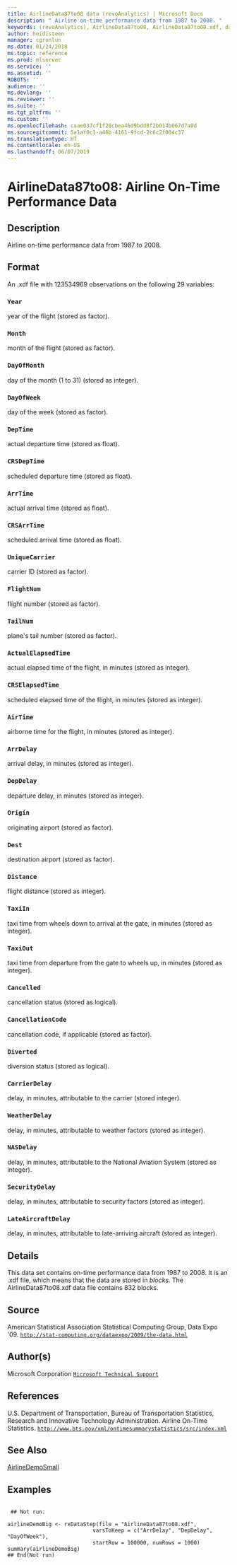 ```yaml
---
title: AirlineData87to08 data (revoAnalytics) | Microsoft Docs
description: " Airline on-time performance data from 1987 to 2008. "
keywords: (revoAnalytics), AirlineData87to08, AirlineData87to08.xdf, datasets
author: heidisteen
manager: cgronlun
ms.date: 01/24/2018
ms.topic: reference
ms.prod: mlserver
ms.service: ''
ms.assetid: ''
ROBOTS: ''
audience: ''
ms.devlang: ''
ms.reviewer: ''
ms.suite: ''
ms.tgt_pltfrm: ''
ms.custom: ''
ms.openlocfilehash: caae037cf1f20cbea46d9bdd8f2b014b067d7a9d
ms.sourcegitcommit: 5a1af0c1-a46b-4161-9fcd-2c6c2f004c37
ms.translationtype: HT
ms.contentlocale: en-US
ms.lasthandoff: 06/07/2019
---
```

 # <a name="airlinedata87to08-airline-on-time-performance-data"></a>AirlineData87to08: Airline On-Time Performance Data 
 ## <a name="description"></a>Description

Airline on-time performance data from 1987 to 2008.


 ## <a name="format"></a>Format

An .xdf file with 123534969 observations on the following 29 variables:


### `Year`
year of the flight (stored as factor).


### `Month`
month of the flight (stored as factor).


### `DayOfMonth`
day of the month (1 to 31) (stored as integer).


### `DayOfWeek`
day of the week (stored as factor).


### `DepTime`
actual departure time (stored as float).


### `CRSDepTime`
scheduled departure time (stored as float).


### `ArrTime`
actual arrival time (stored as float).


### `CRSArrTime`
scheduled arrival time (stored as float).


### `UniqueCarrier`
carrier ID (stored as factor).


### `FlightNum`
flight number (stored as factor).


### `TailNum`
plane's tail number (stored as factor).


### `ActualElapsedTime`
actual elapsed time of the flight, in minutes  (stored as integer).


### `CRSElapsedTime`
scheduled elapsed time of the flight, in minutes (stored as integer).


### `AirTime`
airborne time for the flight, in minutes (stored as integer).


### `ArrDelay`
arrival delay, in minutes (stored as integer).


### `DepDelay`
departure delay, in minutes (stored as integer).


### `Origin`
originating airport (stored as factor).


### `Dest`
destination airport (stored as factor).


### `Distance`
flight distance (stored as integer).


### `TaxiIn`
 taxi time from wheels down to arrival at the gate, in minutes (stored as integer).


### `TaxiOut`
taxi time from departure from the gate to wheels up, in minutes (stored as integer).


### `Cancelled`
cancellation status (stored as logical).


### `CancellationCode`
cancellation code, if applicable (stored as factor).


### `Diverted`
diversion status (stored as logical).


### `CarrierDelay`
delay, in minutes, attributable to the carrier (stored integer).


### `WeatherDelay`
delay, in minutes, attributable to weather factors (stored as integer).


### `NASDelay`
delay, in minutes, attributable to the National Aviation System (stored as integer).


### `SecurityDelay`
delay, in minutes, attributable to security factors (stored as integer).


### `LateAircraftDelay`
delay, in minutes, attributable to late-arriving aircraft (stored as integer).





 ## <a name="details"></a>Details

This data set contains on-time performance data from 1987 to 2008. It is an .xdf file, which means that the data are stored in *blocks*. The AirlineData87to08.xdf data file contains 832 blocks.


 ## <a name="source"></a>Source

American Statistical Association Statistical Computing Group, Data Expo '09.
[`http://stat-computing.org/dataexpo/2009/the-data.html`](http://stat-computing.org/dataexpo/2009/the-data.html)



 ## <a name="authors"></a>Author(s)
 Microsoft Corporation [`Microsoft Technical Support`](https://go.microsoft.com/fwlink/?LinkID=698556&clcid=0x409)


 ## <a name="references"></a>References

U.S. Department of Transportation, Bureau of Transportation Statistics, Research and Innovative Technology Administration. Airline On-Time Statistics. 
[`http://www.bts.gov/xml/ontimesummarystatistics/src/index.xml`](http://www.bts.gov/xml/ontimesummarystatistics/src/index.xml)



 ## <a name="see-also"></a>See Also

[AirlineDemoSmall](AirlineDemoSmall.md)

 ## <a name="examples"></a>Examples

 ```

  ## Not run:

airlineDemoBig <- rxDataStep(file = "AirlineData87to08.xdf",
                            varsToKeep = c("ArrDelay", "DepDelay", "DayOfWeek"),
                            startRow = 100000, numRows = 1000) 
summary(airlineDemoBig) 
 ## End(Not run) 
```


